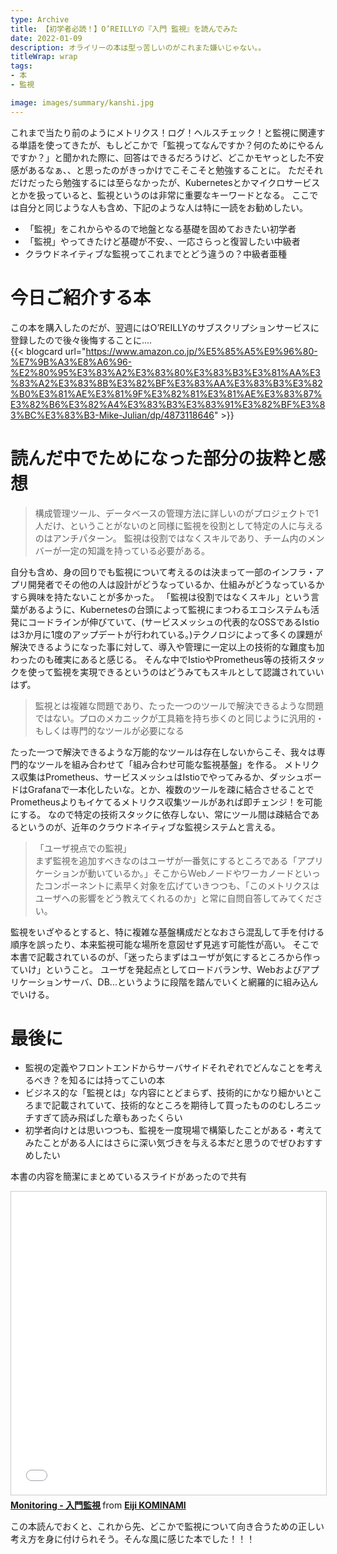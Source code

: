 ```yaml
---
type: Archive
title: 【初学者必読！】O’REILLYの『入門 監視』を読んでみた
date: 2022-01-09
description: オライリーの本は型っ苦しいのがこれまた嫌いじゃない。。
titleWrap: wrap
tags: 
- 本
- 監視

image: images/summary/kanshi.jpg
---
```



これまで当たり前のようにメトリクス！ログ！ヘルスチェック！と監視に関連する単語を使ってきたが、もしどこかで「監視ってなんですか？何のためにやるんですか？」と聞かれた際に、回答はできるだろうけど、どこかモヤっとした不安感があるなぁ、、と思ったのがきっかけでこそこそと勉強することに。
ただそれだけだったら勉強するには至らなかったが、Kubernetesとかマイクロサービスとかを扱っていると、監視というのは非常に重要なキーワードとなる。
ここでは自分と同じような人も含め、下記のような人は特に一読をお勧めしたい。

- 「監視」をこれからやるので地盤となる基礎を固めておきたい初学者
- 「監視」やってきたけど基礎が不安、、一応さらっと復習したい中級者
- クラウドネイティブな監視ってこれまでとどう違うの？中級者亜種

# 今日ご紹介する本
この本を購入したのだが、翌週にはO’REILLYのサブスクリプションサービスに登録したので後々後悔することに....  
{{< blogcard url="https://www.amazon.co.jp/%E5%85%A5%E9%96%80-%E7%9B%A3%E8%A6%96-%E2%80%95%E3%83%A2%E3%83%80%E3%83%B3%E3%81%AA%E3%83%A2%E3%83%8B%E3%82%BF%E3%83%AA%E3%83%B3%E3%82%B0%E3%81%AE%E3%81%9F%E3%82%81%E3%81%AE%E3%83%87%E3%82%B6%E3%82%A4%E3%83%B3%E3%83%91%E3%82%BF%E3%83%BC%E3%83%B3-Mike-Julian/dp/4873118646" >}}


# 読んだ中でためになった部分の抜粋と感想

> 構成管理ツール、データベースの管理方法に詳しいのがプロジェクトで1人だけ、ということがないのと同様に監視を役割として特定の人に与えるのはアンチパターン。
監視は役割ではなくスキルであり、チーム内のメンバーが一定の知識を持っている必要がある。  

自分も含め、身の回りでも監視について考えるのは決まって一部のインフラ・アプリ開発者でその他の人は設計がどうなっているか、仕組みがどうなっているかすら興味を持たないことが多かった。
「監視は役割ではなくスキル」という言葉があるように、Kubernetesの台頭によって監視にまつわるエコシステムも活発にコードラインが伸びていて、(サービスメッシュの代表的なOSSであるIstioは3か月に1度のアップデートが行われている。)テクノロジによって多くの課題が解決できるようになった事に対して、導入や管理に一定以上の技術的な難度も加わったのも確実にあると感じる。
そんな中でIstioやPrometheus等の技術スタックを使って監視を実現できるというのはどうみてもスキルとして認識されていいはず。


> 監視とは複雑な問題であり、たった一つのツールで解決できるような問題ではない。プロのメカニックが工具箱を持ち歩くのと同じように汎用的・もしくは専門的なツールが必要になる  

たった一つで解決できるような万能的なツールは存在しないからこそ、我々は専門的なツールを組み合わせて「組み合わせ可能な監視基盤」を作る。
メトリクス収集はPrometheus、サービスメッシュはIstioでやってみるか、ダッシュボードはGrafanaで一本化したいな。とか、複数のツールを疎に結合させることでPrometheusよりもイケてるメトリクス収集ツールがあれば即チェンジ！を可能にする。
なので特定の技術スタックに依存しない、常にツール間は疎結合であるというのが、近年のクラウドネイティブな監視システムと言える。  


> 「ユーザ視点での監視」  
> まず監視を追加すべきなのはユーザが一番気にするところである「アプリケーションが動いているか。」そこからWebノードやワーカノードといったコンポーネントに素早く対象を広げていきつつも、「このメトリクスはユーザへの影響をどう教えてくれるのか」と常に自問自答してみてください。  

監視をいざやるとすると、特に複雑な基盤構成だとなおさら混乱して手を付ける順序を誤ったり、本来監視可能な場所を意図せず見逃す可能性が高い。
そこで本書で記載されているのが、「迷ったらまずはユーザが気にするところから作っていけ」ということ。
ユーザを発起点としてロードバランサ、Webおよびアプリケーションサーバ、DB...というように段階を踏んでいくと網羅的に組み込んでいける。


# 最後に
- 監視の定義やフロントエンドからサーバサイドそれぞれでどんなことを考えるべき？を知るには持ってこいの本
- ビジネス的な「監視とは」な内容にとどまらず、技術的にかなり細かいところまで記載されていて、技術的なところを期待して買ったもののむしろニッチすぎて読み飛ばした章もあったくらい
- 初学者向けとは思いつつも、監視を一度現場で構築したことがある・考えてみたことがある人にはさらに深い気づきを与える本だと思うのでぜひおすすめしたい

本書の内容を簡潔にまとめているスライドがあったので共有
<iframe src="//www.slideshare.net/slideshow/embed_code/key/uWYsm0BPygIp37" width="595" height="485" frameborder="0" marginwidth="0" marginheight="0" scrolling="no" style="border:1px solid #CCC; border-width:1px; margin-bottom:5px; max-width: 100%;" allowfullscreen> </iframe> <div style="margin-bottom:5px"> <strong> <a href="//www.slideshare.net/EijiKOMINAMI/monitoring-216289041" title="Monitoring - 入門監視" target="_blank">Monitoring - 入門監視</a> </strong> from <strong><a href="//www.slideshare.net/EijiKOMINAMI" target="_blank">Eiji KOMINAMI</a></strong> </div>

  
この本読んでおくと、これから先、どこかで監視について向き合うための正しい考え方を身に付けられそう。そんな風に感じた本でした！！！



